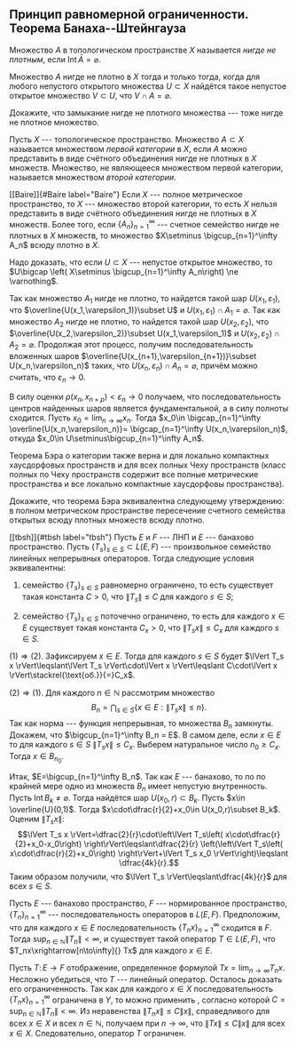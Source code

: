 Принцип равномерной ограниченности. Теорема Банаха--Штейнгауза
--------------------------------------------------------------

Множество $A$ в топологическом пространстве $X$ называется *нигде не
плотным*, если $\mathop{\mathrm{Int}}\bar{A}=\varnothing$.

Множество $A$ нигде не плотно в $X$ тогда и только тогда, когда для
любого непустого открытого множества $U\subset X$ найдётся такое
непустое открытое множество $V\subset U$, что $V\cap A = \varnothing$.

Докажите, что замыкание нигде не плотного множества --- тоже нигде не
плотное множество.

Пусть $X$ --- топологическое пространство. Множество $A\subset X$
называется множеством *первой категории* в $X$, если $A$ можно
представить в виде счётного объединения нигде не плотных в $X$ множеств.
Множество, не являющееся множеством первой категории, называется
множеством *второй категории*.

[\[Baire\]]{#Baire label="Baire"} Если $X$ --- полное метрическое
пространство, то $X$ --- множество второй категории, то есть $X$ нельзя
представить в виде счётного объединения нигде не плотных в $X$ множеств.
Более того, если $\{A_n\}_{n=1}^\infty$ --- счетное семейство нигде не
плотных в $X$ множеств, то множество
$X\setminus \bigcup_{n=1}^\infty A_n$ всюду плотно в $X$.

Надо доказать, что если $U\subset X$ --- непустое открытое множество, то
$U\bigcap \left( X\setminus \bigcup_{n=1}^\infty A_n\right) \ne \varnothing$.

Так как множество $A_1$ нигде не плотно, то найдется такой шар
$U(x_1,\varepsilon_1)$, что $\overline{U(x_1,\varepsilon_1)}\subset U$ и
$U(x_1,\varepsilon_1)\cap A_1 = \varnothing$. Так как множество $A_2$
нигде не плотно, то найдется такой шар $U(x_2,\varepsilon_2)$, что
$\overline{U(x_2,\varepsilon_2)}\subset U(x_1,\varepsilon_1)$ и
$U(x_2,\varepsilon_2)\cap A_2 = \varnothing$. Продолжая этот процесс,
получим последовательность вложенных шаров
$\overline{U(x_{n+1},\varepsilon_{n+1})}\subset U(x_n,\varepsilon_n)$
таких, что $U(x_n,\varepsilon_n)\cap A_n = \varnothing$, причём можно
считать, что $\varepsilon_n\to 0$.

В силу оценки $\rho(x_n,x_{n+p})<\varepsilon_n \to 0$ получаем, что
последовательность центров найденных шаров является фундаментальной, а в
силу полноты сходится. Пусть $x_0=\lim_{n\to\infty}x_n$. Тогда
$x_0\in \bigcap_{n=1}^\infty \overline{U(x_n,\varepsilon_n)}=
\bigcap_{n=1}^\infty U(x_n,\varepsilon_n)$, откуда
$x_0\in U\setminus\bigcup_{n=1}^\infty A_n$.

Теорема Бэра о категории также верна и для локально компактных
хаусдорфовых пространств и для всех полных Чеху пространств (класс
полных по Чеху пространств содержит все полные метрические пространства
и все локально компактные хаусдорфовы пространства).

Докажите, что теорема Бэра эквивалентна следующему утверждению: в полном
метрическом пространстве пересечение счетного семейства открытых всюду
плотных множеств всюду плотно.

[\[tbsh\]]{#tbsh label="tbsh"} Пусть $E$ и $F$ --- ЛНП и $E$ ---
банахово пространство. Пусть $\{T_s\}_{s\in S}\subset L(E,F)$ ---
произвольное семейство линейных непрерывных операторов. Тогда следующие
условия эквивалентны:

1.  семейство $\{T_s\}_{s\in S}$ равномерно ограничено, то есть
    существует такая константа $C>0$, что $\lVert T_s \rVert\leqslant C$
    для каждого $s\in S$;

2.  семейство $\{T_s\}_{s\in S}$ поточечно ограничено, то есть для
    каждого $x\in E$ существует такая константа $C_x>0$, что
    $\lVert T_s x \rVert\leqslant C_x$ для каждого $s\in S$.

$(1)\Rightarrow(2)$. Зафиксируем $x\in E$. Тогда для каждого $s\in S$
будет
$\lVert T_s x \rVert\leqslant\lVert T_s \rVert\cdot\lVert x \rVert\leqslant C\cdot\lVert x \rVert\stackrel{\text{об.}}{=}C_x$.

$(2)\Rightarrow(1)$. Для каждого $n\in\mathbb{N}$ рассмотрим множество
$$B_n = \bigcap\nolimits_{s\in S}\left\lbrace x\in E : \lVert T_s x \rVert\leqslant n \right\rbrace.$$
Так как норма --- функция непрерывная, то множества $B_n$ замкнуты.
Докажем, что $\bigcup_{n=1}^\infty B_n = E$. В самом деле, если $x\in E$
то для каждого $s\in S$ $\lVert T_s x \rVert\leqslant C_x$. Выберем
натуральное число $n_0\geqslant C_x$. Тогда $x\in B_{n_0}$.

Итак, $E=\bigcup_{n=1}^\infty B_n$. Так как $E$ --- банахово, то по по
крайней мере одно из множеств $B_n$ имеет непустую внутренность. Пусть
$\mathop{\mathrm{Int}}B_k\ne\varnothing$. Тогда найдётся шар
$U(x_0,r)\subset B_k$. Пусть $x\in \overline{U}(0,1)$. Тогда
$x\cdot\dfrac{r}{2}+x_0\in U(x_0,r)\subset B_k$. Оценим
$\lVert T_s x \rVert$:
$$\lVert T_s x \rVert=\dfrac{2}{r}\cdot\left\lVert T_s\left( x\cdot\dfrac{r}{2}+x_0-x_0\right)  \right\rVert\leqslant\dfrac{2}{r}
\left(\left\lVert T_s\left( x\cdot\dfrac{r}{2}+x_0\right)  \right\rVert+\lVert T_s x_0 \rVert\right)\leqslant \dfrac{4k}{r}.$$
Таким образом получили, что $\lVert T_s \rVert\leqslant\dfrac{4k}{r}$
для всех $s\in S$.

Пусть $E$ --- банахово пространство, $F$ --- нормированное пространство,
$\{T_n\}_{n=1}^\infty$ --- последовательность операторов в $L(E,F)$.
Предположим, что для каждого $x\in E$ последовательность
$\{T_n x\}_{n=1}^\infty$ сходится в $F$. Тогда
$\sup_{n\in\mathbb{N}} \lVert T_n \rVert< \infty$, и существует такой
оператор $T\in L(E,F)$, что $T_nx\xrightarrow[n\to\infty]{} Tx$ для
каждого $x\in E$.

Пусть $T\colon E\to F$ отображение, определенное формулой
$Tx = \lim_{n\to\infty} T_nx$. Несложно убедиться, что $T$ --- линейный
оператор. Осталось доказать его ограниченность. Так как для каждого
$x\in X$ последовательность $\{T_nx\}_{n=1}^\infty$ ограничена в $Y$, то
можно применить , согласно которой
$C = \sup_{n\in\mathbb{N}}\lVert T_n \rVert < \infty$. Из неравенства
$\lVert T_nx \rVert\leqslant C\lVert x \rVert$, справедливого для всех
$x\in X$ и всех $n\in\mathbb{N}$, получаем при $n\to\infty$, что
$\lVert Tx \rVert\leqslant C\lVert x \rVert$ для всех $x\in X$.
Следовательно, оператор $T$ ограничен.